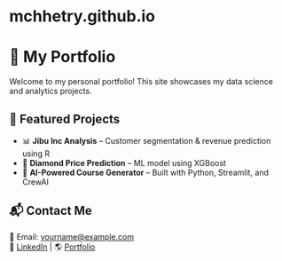 # mchhetry.github.io

# 🌟 My Portfolio
Welcome to my personal portfolio! This site showcases my data science and analytics projects.

## 📂 Featured Projects
- 📊 **Jibu Inc Analysis** – Customer segmentation & revenue prediction using R  
- 💎 **Diamond Price Prediction** – ML model using XGBoost  
- 🚀 **AI-Powered Course Generator** – Built with Python, Streamlit, and CrewAI  

## 📬 Contact Me
📧 Email: yourname@example.com  
🔗 [LinkedIn](https://linkedin.com/in/yourname) | 🌎 [Portfolio](https://yourusername.github.io)  
